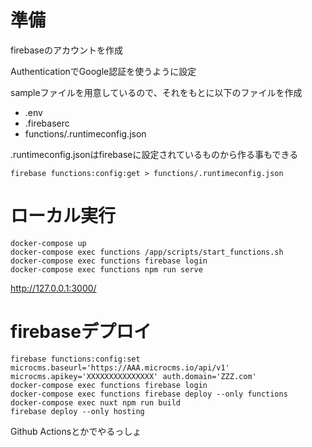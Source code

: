 # 準備

firebaseのアカウントを作成

AuthenticationでGoogle認証を使うように設定

sampleファイルを用意しているので、それをもとに以下のファイルを作成

- .env
- .firebaserc
- functions/.runtimeconfig.json

.runtimeconfig.jsonはfirebaseに設定されているものから作る事もできる

```
firebase functions:config:get > functions/.runtimeconfig.json
```

# ローカル実行

```
docker-compose up
docker-compose exec functions /app/scripts/start_functions.sh
docker-compose exec functions firebase login
docker-compose exec functions npm run serve
```

http://127.0.0.1:3000/


# firebaseデプロイ

```
firebase functions:config:set microcms.baseurl='https://AAA.microcms.io/api/v1' microcms.apikey='XXXXXXXXXXXXXXX' auth.domain='ZZZ.com'
docker-compose exec functions firebase login
docker-compose exec functions firebase deploy --only functions
docker-compose exec nuxt npm run build
firebase deploy --only hosting
```

Github Actionsとかでやるっしょ

